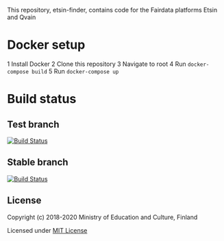This repository, etsin-finder, contains code for the Fairdata platforms Etsin and Qvain

# Docker setup

1 Install Docker
2 Clone this repository
3 Navigate to root
4 Run `docker-compose build`
5 Run `docker-compose up`

# Build status

## Test branch
[![Build Status](https://travis-ci.com/CSCfi/etsin-finder.svg?branch=test)](https://travis-ci.com/CSCfi/etsin-finder)

## Stable branch
[![Build Status](https://travis-ci.com/CSCfi/etsin-finder.svg?branch=stable)](https://travis-ci.com/CSCfi/etsin-finder)

License
-------
Copyright (c) 2018-2020 Ministry of Education and Culture, Finland

Licensed under [MIT License](LICENSE)